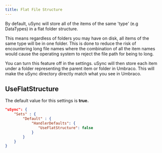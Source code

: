 ```yaml
---
title: Flat File Structure
---
```


By default, uSync will store all of the items of the same 'type' (e.g DataTypes) in a flat folder structure. 

This means regardless of folders you may have on disk, all items of the same type will be in one folder. 
This is done to reduce the risk of encountering long file names where the combination of all the item names would cause the operating system to reject the file path for being to long. 

You can turn this feature off in the settings. uSync will then store each item under a folder representing the parent item or folder in Umbraco. This will make the uSync directory directly match what you see in Umbraco.


## UseFlatStructure
The default value for this settings is **true.**

```json title='appsettings.json'
"uSync": {
    "Sets" : {
        "Default" : {
            "HandlerDefaults": {
               "UseFlatStructure": false
            }
        }
    }
}
```


